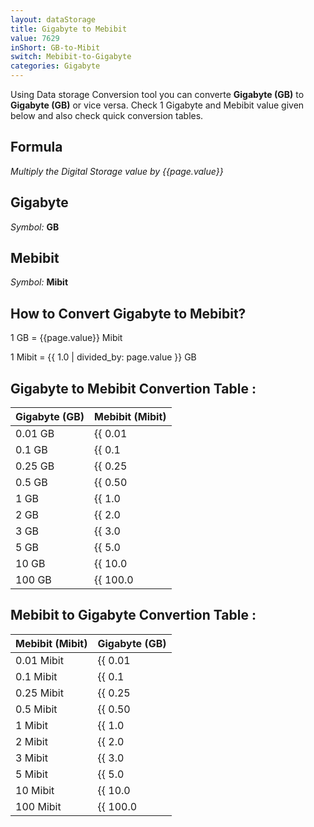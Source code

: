 ```yaml
---
layout: dataStorage
title: Gigabyte to Mebibit
value: 7629
inShort: GB-to-Mibit
switch: Mebibit-to-Gigabyte
categories: Gigabyte
---
```


Using Data storage Conversion tool you can converte **Gigabyte (GB)** to **Gigabyte (GB)** or vice versa. Check 1 Gigabyte and Mebibit value given below and also check quick conversion tables.

## Formula
*Multiply the Digital Storage value by {{page.value}}*

## Gigabyte
*Symbol:* **GB**

## Mebibit
*Symbol:* **Mibit**

## How to Convert Gigabyte to Mebibit?

1 GB = {{page.value}} Mibit

1 Mibit = {{ 1.0 | divided_by: page.value }} GB


## Gigabyte to Mebibit Convertion Table :

| Gigabyte (GB) | Mebibit (Mibit) |
| ---- | ---- |
| 0.01 GB | {{ 0.01 | times: page.value | round: 12 }} Mibit |
| 0.1 GB | {{ 0.1 | times: page.value | round: 12 }} Mibit |
| 0.25 GB | {{ 0.25 | times: page.value | round: 12 }} Mibit |
| 0.5 GB | {{ 0.50 | times: page.value | round: 12 }} Mibit |
| 1 GB | {{ 1.0 | times: page.value | round: 12 }} Mibit |
| 2 GB | {{ 2.0 | times: page.value | round: 12 }} Mibit |
| 3 GB | {{ 3.0 | times: page.value | round: 12 }} Mibit |
| 5 GB | {{ 5.0 | times: page.value | round: 12 }} Mibit |
| 10 GB | {{ 10.0 | times: page.value | round: 12 }} Mibit |
| 100 GB | {{ 100.0 | times: page.value | round: 12 }} Mibit |

## Mebibit to Gigabyte Convertion Table :

| Mebibit (Mibit) | Gigabyte (GB) |
| ---- | ---- |
| 0.01 Mibit | {{ 0.01 | divided_by: page.value | round: 12 }} GB |
| 0.1 Mibit | {{ 0.1 | divided_by: page.value | round: 12 }} GB |
| 0.25 Mibit | {{ 0.25 | divided_by: page.value | round: 12 }} GB |
| 0.5 Mibit | {{ 0.50 | divided_by: page.value | round: 12 }} GB |
| 1 Mibit | {{ 1.0 | divided_by: page.value | round: 12 }} GB |
| 2 Mibit | {{ 2.0 | divided_by: page.value | round: 12 }} GB |
| 3 Mibit | {{ 3.0 | divided_by: page.value | round: 12 }} GB |
| 5 Mibit | {{ 5.0 | divided_by: page.value | round: 12 }} GB |
| 10 Mibit | {{ 10.0 | divided_by: page.value | round: 12 }} GB |
| 100 Mibit | {{ 100.0 | divided_by: page.value | round: 12 }} GB |


<script>
document.getElementById('selectInput')[12].selected = true
document.getElementById('selectOutput')[7].selected = true
</script>
